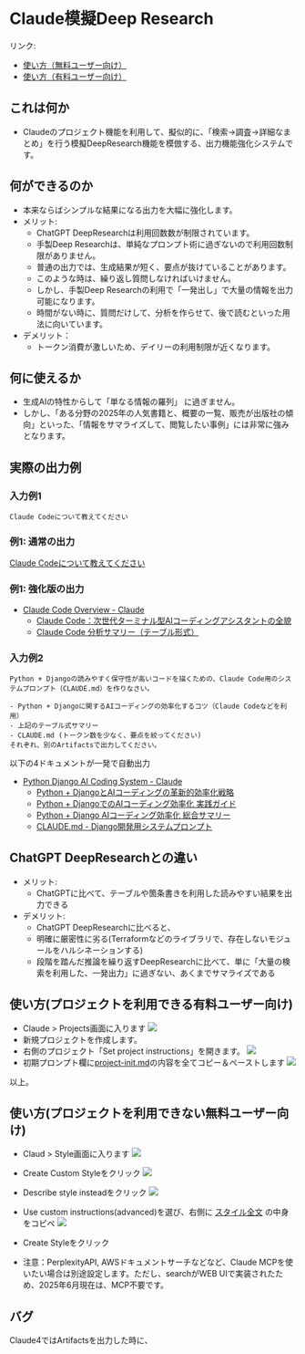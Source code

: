 # Claude模擬Deep Research

リンク:
- [使い方（無料ユーザー向け）](https://github.com/t-akira012/claude-37-sonnet-system-prompts/blob/main/9Layer/README.md#%E4%BD%BF%E3%81%84%E6%96%B9%E3%83%97%E3%83%AD%E3%82%B8%E3%82%A7%E3%82%AF%E3%83%88%E3%82%92%E5%88%A9%E7%94%A8%E3%81%A7%E3%81%8D%E3%82%8B%E6%9C%89%E6%96%99%E3%83%A6%E3%83%BC%E3%82%B6%E3%83%BC%E5%90%91%E3%81%91)
- [使い方（有料ユーザー向け）](https://github.com/t-akira012/claude-37-sonnet-system-prompts/blob/main/9Layer/README.md#%E4%BD%BF%E3%81%84%E6%96%B9%E3%83%97%E3%83%AD%E3%82%B8%E3%82%A7%E3%82%AF%E3%83%88%E3%82%92%E5%88%A9%E7%94%A8%E3%81%A7%E3%81%8D%E3%82%8B%E6%9C%89%E6%96%99%E3%83%A6%E3%83%BC%E3%82%B6%E3%83%BC%E5%90%91%E3%81%91)

## これは何か

- Claudeのプロジェクト機能を利用して、擬似的に、「検索→調査→詳細なまとめ」を行う模擬DeepResearch機能を模倣する、出力機能強化システムです。

## 何ができるのか

- 本来ならばシンプルな結果になる出力を大幅に強化します。
- メリット:
   - ChatGPT DeepResearchは利用回数数が制限されています。
   - 手製Deep Researchは、単純なプロンプト術に過ぎないので利用回数制限がありません。
   - 普通の出力では、生成結果が短く、要点が抜けていることがあります。
   - このような時は、繰り返し質問しなければいけません。
   - しかし、手製Deep Researchの利用で「一発出し」で大量の情報を出力可能になります。
   - 時間がない時に、質問だけして、分析を作らせて、後で読むといった用法に向いています。
- デメリット：
   - トークン消費が激しいため、デイリーの利用制限が近くなります。

## 何に使えるか

- 生成AIの特性からして「単なる情報の羅列」 に過ぎません。
- しかし、「ある分野の2025年の人気書籍と、概要の一覧、販売が出版社の傾向」といった、「情報をサマライズして、閲覧したい事例」には非常に強みとなります。

## 実際の出力例

### 入力例1
```
Claude Codeについて教えてください
```

### 例1: 通常の出力
[Claude Codeについて教えてください](https://claude.ai/share/206fe200-0b8d-47bc-8866-6b32b76e82d2)

### 例1: 強化版の出力
- [Claude Code Overview - Claude](https://claude.ai/chat/e2f1636a-83f1-4fdd-884c-63eadb9f1b20)
   - [Claude Code：次世代ターミナル型AIコーディングアシスタントの全貌](https://claude.ai/public/artifacts/e44817d0-5597-431c-9801-63defae05178)
   - [Claude Code 分析サマリー（テーブル形式）](https://claude.ai/public/artifacts/011b2625-b77b-431c-92e6-8da25ee0a5c0)

### 入力例2

```
Python + Djangoの読みやすく保守性が高いコードを描くための、Claude Code用のシステムプロンプト（CLAUDE.md）を作りなさい。

- Python + Djangoに関するAIコーディングの効率化するコツ（Claude Codeなどを利用）
- 上記のテーブル式サマリー
- CLAUDE.md (トークン数を少なく、要点を絞ってください)
それぞれ、別のArtifactsで出力してください。
```

以下の4ドキュメントが一発で自動出力
- [Python Django AI Coding System - Claude](https://claude.ai/share/d304797e-b5e3-49c1-bd34-fd68f7f2c621)
   - [Python + DjangoとAIコーディングの革新的効率化戦略](https://claude.ai/public/artifacts/e0af94cb-9dbb-44d2-87c1-b51516f38668)
   - [Python + DjangoでのAIコーディング効率化 実践ガイド](https://claude.ai/public/artifacts/3779af6e-5aa2-4729-8533-88a3a8ab5ed9)
   - [Python + Django AIコーディング効率化 総合サマリー](https://claude.ai/public/artifacts/5a2c46e3-117e-4b22-9383-7558d62bb436)
   - [CLAUDE.md - Django開発用システムプロンプト](https://claude.ai/public/artifacts/996c1594-8ca2-40aa-8946-295763ef183d)

## ChatGPT DeepResearchとの違い

- メリット: 
   - ChatGPTに比べて、テーブルや箇条書きを利用した読みやすい結果を出力できる
- デメリット:
   - ChatGPT DeepResearchに比べると、
   - 明確に厳密性に劣る(Terraformなどのライブラリで、存在しないモジュールをハルシネーションする)
   - 段階を踏んだ推論を繰り返すDeepResearchに比べて、単に「大量の検索を利用した、一発出力」に過ぎない、あくまでサマライズである

## 使い方(プロジェクトを利用できる有料ユーザー向け)
* Claude > Projects画面に入ります
![](images/README3.png)
* 新規プロジェクトを作成します。
* 右側のプロジェクト「Set project instructions」を開きます。
![](images/README4.png)
* 初期プロンプト欄に[project-init.md](https://raw.githubusercontent.com/t-akira012/claude-37-sonnet-system-prompts/refs/heads/main/9Layer/project-init.md)の内容を全てコピー＆ペーストします
![](images/README5.png)

以上。

## 使い方(プロジェクトを利用できない無料ユーザー向け)
* Claud > Style画面に入ります
![](images/README7.png)
* Create Custom Styleをクリック
![](images/README8.png)
* Describe style insteadをクリック
![](images/README9.png)
* Use custom instructions(advanced)を選び、右側に [スタイル全文](https://raw.githubusercontent.com/t-akira012/claude-37-sonnet-system-prompts/refs/heads/main/9Layer/9Layer.old.md) の中身をコピペ
![](images/README10.png)
* Create Styleをクリック


* 注意：PerplexityAPI, AWSドキュメントサーチなどなど、Claude MCPを使いたい場合は別途設定します。ただし、searchがWEB UIで実装されたため、2025年6月現在は、MCP不要です。


## バグ

Claude4ではArtifactsを出力した時に、
